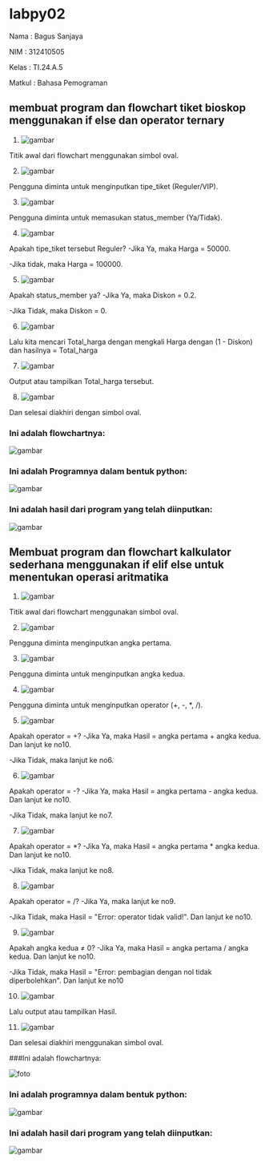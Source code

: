# labpy02
Nama    : Bagus Sanjaya

NIM     : 312410505

Kelas   : TI.24.A.5

Matkul  : Bahasa Pemograman

## membuat program dan flowchart tiket bioskop menggunakan if else dan operator ternary

1. ![gambar](flowchart/fw2.png)

Titik awal dari flowchart menggunakan simbol oval.

2. ![gambar](flowchart/fw3.png)

Pengguna diminta untuk menginputkan tipe_tiket (Reguler/VIP).

3. ![gambar](flowchart/fw4.png)

Pengguna diminta untuk memasukan status_member (Ya/Tidak).

4. ![gambar](flowchart/fw5.png)

Apakah tipe_tiket tersebut Reguler?
-Jika Ya, maka Harga = 50000.

-Jika tidak, maka Harga = 100000.

5. ![gambar](flowchart/fw6.png)

Apakah status_member ya?
-Jika Ya, maka Diskon = 0.2.

-Jika Tidak, maka Diskon = 0.

6. ![gambar](flowchart/fw7.png)

Lalu kita mencari Total_harga dengan mengkali Harga dengan (1 - Diskon) dan hasilnya = Total_harga

7. ![gambar](flowchart/fw8.png)

Output atau tampilkan Total_harga tersebut.

8. ![gambar](flowchart/fw9.png)

Dan selesai diakhiri dengan simbol oval.

### Ini adalah flowchartnya:

![gambar](flowchart/fw1.png)

### Ini adalah Programnya dalam bentuk python:

![gambar](flowchart/tiket1.png)

### Ini adalah hasil dari program yang telah diinputkan:

![gambar](flowchart/tiket2.png)

## Membuat program dan flowchart kalkulator sederhana menggunakan if elif else untuk menentukan operasi aritmatika

1. ![gambar](flowchart/fc2.png)

Titik awal dari flowchart menggunakan simbol oval.

2. ![gambar](flowchart/fc3.png)

Pengguna diminta menginputkan angka pertama.

3. ![gambar](flowchart/fc4.png)

Pengguna diminta untuk menginputkan angka kedua.

4. ![gambar](flowchart/fc5.png)

Pengguna diminta untuk menginputkan operator (+, -, *, /).

5. ![gambar](flowchart/fc6.png)

Apakah operator = +?
-Jika Ya, maka Hasil = angka pertama + angka kedua. Dan lanjut ke no10.

-Jika Tidak, maka lanjut ke no6.

6. ![gambar](flowchart/fc7.png)

Apakah operator = -?
-Jika Ya, maka Hasil = angka pertama - angka kedua. Dan lanjut ke no10.

-Jika Tidak, maka lanjut ke no7.

7. ![gambar](flowchart/fc8.png)

Apakah operator = *?
-Jika Ya, maka Hasil = angka pertama * angka kedua. Dan lanjut ke no10.

-Jika Tidak, maka lanjut ke no8.

8. ![gambar](flowchart/fc9.png)

Apakah operator = /?
-Jika Ya, maka lanjut ke no9.

-Jika Tidak, maka Hasil = "Error: operator tidak valid!". Dan lanjut ke no10.

9. ![gambar](flowchart/fc10.png)

Apakah angka kedua ≠ 0?
-Jika Ya, maka Hasil = angka pertama / angka kedua. Dan lanjut ke no10.

-Jika Tidak, maka Hasil = "Error: pembagian dengan nol tidak diperbolehkan". Dan lanjut ke no10

10. ![gambar](flowchart/fc11.png)

Lalu output atau tampilkan Hasil.

11. ![gambar](flowchart/fc12.png)

Dan selesai diakhiri menggunakan simbol oval.

###Ini adalah flowchartnya:

![foto](flowchart/fc1.png)

### Ini adalah programnya dalam bentuk python:

![gambar](flowchart/kl1.png)

### Ini adalah hasil dari program yang telah diinputkan:

![gambar](flowchart/kl2.png)

